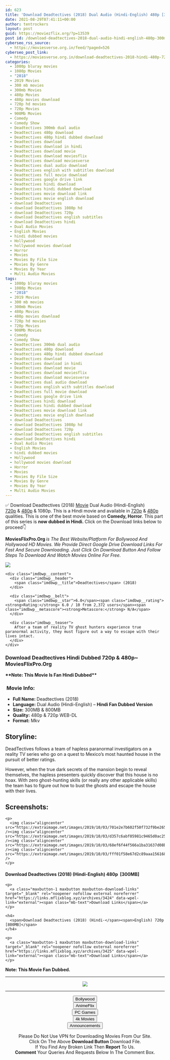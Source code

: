 ```yaml
---
id: 623
title: 'Download Deadtectives (2018) Dual Audio (Hindi-English) 480p [300MB] || 720p [800MB]'
date: 2021-08-29T07:41:11+00:00
author: tentrockers
layout: post
guid: https://moviezflix.org/?p=13539
post id: /download-deadtectives-2018-dual-audio-hindi-english-480p-300mb-720p-800mb/
cyberseo_rss_source:
  - https://moviesverse.org.in/feed/?paged=526
cyberseo_post_link:
  - https://moviesverse.org.in/download-deadtectives-2018-hindi-480p-720p/
categories:
  - 1080p bluray movies
  - 1080p Movies
  - "2018"
  - 2019 Movies
  - 300 mb movies
  - 300mb Movies
  - 480p Movies
  - 480p movies download
  - 720p hd movies
  - 720p Movies
  - 900Mb Movies
  - Comedy
  - Comedy Show
  - Deadtectives 300mb dual audio
  - Deadtectives 480p download
  - Deadtectives 480p hindi dubbed download
  - Deadtectives download
  - Deadtectives download in hindi
  - Deadtectives download movie
  - Deadtectives download moviesflix
  - Deadtectives download moviesverse
  - Deadtectives dual audio download
  - Deadtectives english with subtitles download
  - Deadtectives full movie download
  - Deadtectives google drive link
  - Deadtectives hindi download
  - Deadtectives hindi dubbed download
  - Deadtectives movie download link
  - Deadtectives movie english download
  - download Deadtectives
  - download Deadtectives 1080p hd
  - download Deadtectives 720p
  - download Deadtectives english subtitles
  - download Deadtectives hindi
  - Dual Audio Movies
  - English Movies
  - hindi dubbed movies
  - Hollywood
  - hollywood movies download
  - Horror
  - Movies
  - Movies By File Size
  - Movies By Genre
  - Movies By Year
  - Multi Audio Movies
tags:
  - 1080p bluray movies
  - 1080p Movies
  - "2018"
  - 2019 Movies
  - 300 mb movies
  - 300mb Movies
  - 480p Movies
  - 480p movies download
  - 720p hd movies
  - 720p Movies
  - 900Mb Movies
  - Comedy
  - Comedy Show
  - Deadtectives 300mb dual audio
  - Deadtectives 480p download
  - Deadtectives 480p hindi dubbed download
  - Deadtectives download
  - Deadtectives download in hindi
  - Deadtectives download movie
  - Deadtectives download moviesflix
  - Deadtectives download moviesverse
  - Deadtectives dual audio download
  - Deadtectives english with subtitles download
  - Deadtectives full movie download
  - Deadtectives google drive link
  - Deadtectives hindi download
  - Deadtectives hindi dubbed download
  - Deadtectives movie download link
  - Deadtectives movie english download
  - download Deadtectives
  - download Deadtectives 1080p hd
  - download Deadtectives 720p
  - download Deadtectives english subtitles
  - download Deadtectives hindi
  - Dual Audio Movies
  - English Movies
  - hindi dubbed movies
  - Hollywood
  - hollywood movies download
  - Horror
  - Movies
  - Movies By File Size
  - Movies By Genre
  - Movies By Year
  - Multi Audio Movies
---
```

<div class="thecontent clearfix">
  <p>
    ✅ Download Deadtectives (2018) <a href="https://moviesverse.org.in/category/movies/" data-wpel-link="internal">Movie</a> Dual Audio (Hindi-English) <a href="https://moviesverse.org.in/720p-movies/" data-wpel-link="internal">720p</a>&nbsp;&&nbsp;<a href="https://moviesverse.org.in/480p-movies/" data-wpel-link="internal">480p</a> & 1080p. This is a Hindi movie and available in <a href="https://moviesverse.org.in/720p-movies/" data-wpel-link="internal">720p</a>&nbsp;&&nbsp;<a href="https://moviesverse.org.in/480p-movies/" data-wpel-link="internal">480p</a> qualities. This is one of the best movie based on <strong>Comedy, Horror</strong>. This part of this series is <strong>now dubbed in <span>Hindi.&nbsp;</span></strong><span>Click on the Download links below to proceed👇</span>
  </p>
  
  <p>
    <strong><span>MoviesFlixPro.Org&nbsp;</span></strong><em>is The Best Website/Platform For Bollywood And Hollywood HD Movies. We Provide Direct Google Drive Download Links For Fast And Secure Downloading. Just Click On Download Button And Follow Steps To&nbsp;Download And Watch Movies Online For Free.</em>
  </p>
  
  <div class="imdbwp imdbwp--movie dark">
    <div class="imdbwp__thumb">
      <a class="imdbwp__link" target="_blank" title="Deadtectives" href="https://www.imdb.com/title/tt3503068/" rel="nofollow external noopener noreferrer" data-wpel-link="external"><img class="imdbwp__img" src="https://m.media-amazon.com/images/M/MV5BZmQ2NmZiYWYtYzBiYi00ODI5LTg3MjItZjU3ZDc3ZjI2YWYyXkEyXkFqcGdeQXVyMjIxMzg5NjE@._V1_SX300.jpg" /></a>
    </div>
    
    <div class="imdbwp__content">
      <div class="imdbwp__header">
        <span class="imdbwp__title">Deadtectives</span> (2018)
      </div>
      
      <div class="imdbwp__belt">
        <span class="imdbwp__star">6.0</span><span class="imdbwp__rating"><strong>Rating:</strong> 6.0 / 10 from 2,372 users</span><span class="imdbwp__metascore"><strong>Metascore:</strong> N/A</span>
      </div>
      
      <div class="imdbwp__teaser">
        After a team of reality TV ghost hunters experience true paranormal activity, they must figure out a way to escape with their lives intact.
      </div>
    </div>
  </div>
  
  <h3>
    <span>Download Deadtectives Hindi Dubbed 720p & 480p~ MoviesFlixPro.Org</span>
  </h3>
  
  <p>
    <span><strong>**Note: This Movie Is Fan Hindi Dubbed**</strong></span>
  </p>
  
  <h3>
    <span>&nbsp;Movie Info:&nbsp;</span>
  </h3>
  
  <ul>
    <li>
      <strong>Full Name: </strong>Deadtectives (2018)
    </li>
    <li>
      <strong>Language:</strong> Dual Audio (Hindi-English) – <span><strong>Hindi Fan Dubbed Version</strong></span>
    </li>
    <li>
      <strong>Size:</strong> 300MB & 800MB
    </li>
    <li>
      <strong>Quality:</strong> 480p & 720p WEB-DL
    </li>
    <li>
      <strong>Format:</strong>&nbsp;Mkv
    </li>
  </ul>
  
  <h2>
    <span>Storyline:</span>
  </h2>
  
  <p>
    DeadTectives follows a team of hapless paranormal investigators on a reality TV series who go on a quest to Mexico’s most haunted house in the pursuit of better ratings.
  </p>
  
  <div>
    However, when the true dark secrets of the mansion begin to reveal themselves, the hapless presenters quickly discover that this house is no hoax. With zero ghost-hunting skills (or really any other applicable skills) the team has to figure out how to bust the ghosts and escape the house with their lives.
  </div>
  
  <div class="summary_text">
    <h2>
      <span>Screenshots:</span>
    </h2>
    
    <p>
      <img class="aligncenter" src="https://extraimage.net/images/2019/10/03/701e2e7b602f50f732f9be2656cd1f06.jpg" /><img class="aligncenter" src="https://extraimage.net/images/2019/10/03/d357c6abf05981c9465d0ac252b2ca74.jpg" /><img class="aligncenter" src="https://extraimage.net/images/2019/10/03/68ef6f44f566a1ba31637d08b41fc152.jpg" /><img class="aligncenter" src="https://extraimage.net/images/2019/10/03/fff01f58e67d2c89aaa15616840f66f8.jpg" />
    </p>
  </div>
  
  <div class="inline canwrap">
    <h4>
      <span>Download Deadtectives (2018) (Hindi-English) </span><span>480p&nbsp; [300MB]</span>
    </h4>
    
    <p>
      <a class="maxbutton-1 maxbutton maxbutton-download-links" target="_blank" rel="noopener nofollow external noreferrer" href="https://links.mflixblog.xyz/archives/3424" data-wpel-link="external"><span class="mb-text">Download Links</span></a>
    </p>
    
    <h4>
      <span>Download Deadtectives (2018) (Hindi-</span><span>English) 720p [800MB]</span>
    </h4>
    
    <p>
      <a class="maxbutton-1 maxbutton maxbutton-download-links" target="_blank" rel="noopener nofollow external noreferrer" href="https://links.mflixblog.xyz/archives/3425" data-wpel-link="external"><span class="mb-text">Download Links</span></a>
    </p>
  </div>
  
  <div class="inline canwrap">
    <div class="inline canwrap">
      <div class="inline canwrap">
        <div class="inline canwrap">
          <p>
            <span><strong>Note: This Movie Fan Dubbed.</strong></span>
          </p>
        </div>
      </div>
    </div>
  </div>
</div>

<center>
  </p> 
  
  <hr />
  
  <p>
    <a href="http://gdrivepro.xyz/join.php" data-wpel-link="external" target="_blank" rel="nofollow external noopener noreferrer"><img src="https://i.imgur.com/FhMdWdW.png" /></a>
  </p>
  
  <hr />
  
  <p>
    <a href="https://dogemovies.xyz" target="_blank" data-wpel-link="external" rel="nofollow external noopener noreferrer"><button class="button button5">Bollywood</button></a><br /> <a href="https://animeflix.in" target="_blank" data-wpel-link="external" rel="nofollow external noopener noreferrer"><button class="button button5">AnimeFlix</button></a><br /> <a href="https://gamesflix.net/" target="_blank" data-wpel-link="external" rel="nofollow external noopener noreferrer"><button class="button button5">PC Games</button></a><br /> <a href="https://uhdmovies.in" target="_blank" data-wpel-link="external" rel="nofollow external noopener noreferrer"><button class="button button5">4k Movies</button></a><br /> <a href="https://moviesverse.org.in/announcements/" target="_blank" data-wpel-link="internal" rel="noopener"><button class="button button5">Announcements</button></a>
  </p>
  
  <div class="alert alert-danger">
    Please Do Not Use VPN for Downloading Movies From Our Site.
  </div>
  
  <div class="alert alert-success">
    Click On The Above <strong>Download Button</strong> Download File.
  </div>
  
  <div class="alert alert-warning">
    If You Find Any Broken Link Then <strong>Report</strong> To Us.
  </div>
  
  <div class="alert alert-info">
    <strong>Comment</strong> Your Queries And Requests Below In The Comment Box.
  </div>
  
  <p>
    </center>
  </p>